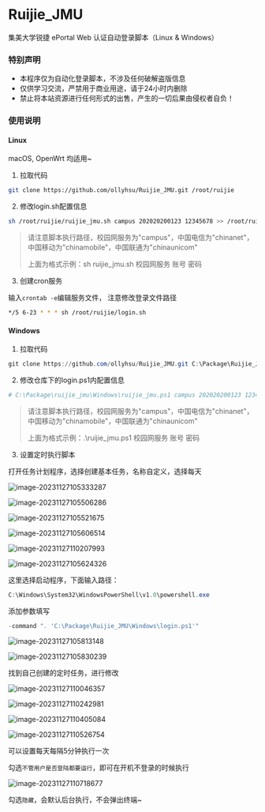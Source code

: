# Ruijie_JMU
集美大学锐捷 ePortal Web 认证自动登录脚本（Linux &amp; Windows）

### 特别声明

- 本程序仅为自动化登录脚本，不涉及任何破解盗版信息
- 仅供学习交流，严禁用于商业用途，请于24小时内删除
- 禁止将本站资源进行任何形式的出售，产生的一切后果由侵权者自负！

### 使用说明

#### Linux

macOS, OpenWrt 均适用~

1. 拉取代码

```bash
git clone https://github.com/ollyhsu/Ruijie_JMU.git /root/ruijie
```

2. 修改login.sh配置信息

```bash
sh /root/ruijie/ruijie_jmu.sh campus 202020200123 12345678 >> /root/ruijie/log.txt
```

> 请注意脚本执行路径，校园网服务为"campus"，中国电信为"chinanet"，中国移动为"chinamobile"，中国联通为"chinaunicom"
>
> 上面为格式示例：sh ruijie_jmu.sh 校园网服务 账号 密码

3. 创建cron服务

输入`crontab -e`编辑服务文件， 注意修改登录文件路径

```bash
*/5 6-23 * * * sh /root/ruijie/login.sh
```

#### Windows

1. 拉取代码

```powershell
git clone https://github.com/ollyhsu/Ruijie_JMU.git C:\Package\Ruijie_JMU
```

2. 修改仓库下的login.ps1内配置信息

```powershell
# C:\Package\ruijie_jmu\Windows\ruijie_jmu.ps1 campus 202020200123 12345678
```

> 请注意脚本执行路径，校园网服务为"campus"，中国电信为"chinanet"，中国移动为"chinamobile"，中国联通为"chinaunicom"
>
> 上面为格式示例：.\ruijie_jmu.ps1 校园网服务 账号 密码

3. 设置定时执行脚本

打开任务计划程序，选择创建基本任务，名称自定义，选择每天

![image-20231127105333287](images/image-20231127105333287.png)

![image-20231127105506286](images/image-20231127105506286.png)

![image-20231127105521675](images/image-20231127105521675.png)

![image-20231127105606514](images/image-20231127105606514.png)

![image-20231127110207993](images/image-20231127110207993.png)

![image-20231127105624326](images/image-20231127105624326.png)

这里选择启动程序，下面输入路径：

```powershell
C:\Windows\System32\WindowsPowerShell\v1.0\powershell.exe
```

添加参数填写

```powershell
-command ". 'C:\Package\Ruijie_JMU\Windows\login.ps1'"
```

![image-20231127105813148](images/image-20231127105813148.png)

![image-20231127105830239](images/image-20231127105830239.png)

找到自己创建的定时任务，进行修改

![image-20231127110046357](images/image-20231127110046357.png)

![image-20231127110242981](images/image-20231127110242981.png)

![image-20231127110405084](images/image-20231127110405084.png)

![image-20231127110526754](images/image-20231127110526754.png)

可以设置每天每隔5分钟执行一次

勾选`不管用户是否登陆都要运行`，即可在开机不登录的时候执行

![image-20231127110718677](images/image-20231127110718677.png)

勾选`隐藏`，会默认后台执行，不会弹出终端~
